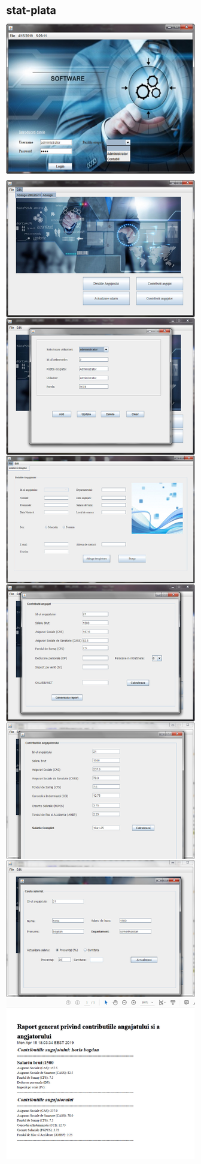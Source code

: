 # stat-plata
<p align="center">
  <img src="https://github.com/doru87/stat-plata/blob/master/src/stat/de/plata/angajati/imagini/2019-04-15_173851.jpg" width="600" height="400">
</p>

![alt text](https://github.com/doru87/stat-plata/blob/master/src/stat/de/plata/angajati/imagini/2019-04-15_173917.jpg)
![alt text](https://github.com/doru87/stat-plata/blob/master/src/stat/de/plata/angajati/imagini/2019-04-15_173941.jpg)
![alt text](https://github.com/doru87/stat-plata/blob/master/src/stat/de/plata/angajati/imagini/2019-04-15_174022.jpg)
![alt text](https://github.com/doru87/stat-plata/blob/master/src/stat/de/plata/angajati/imagini/2019-04-15_174045.jpg)
![alt text](https://github.com/doru87/stat-plata/blob/master/src/stat/de/plata/angajati/imagini/2019-04-15_180506.jpg)
![alt text](https://github.com/doru87/stat-plata/blob/master/src/stat/de/plata/angajati/imagini/2019-04-15_180540.jpg)
![alt text](https://github.com/doru87/stat-plata/blob/master/src/stat/de/plata/angajati/imagini/2019-04-15_231022.jpg)



